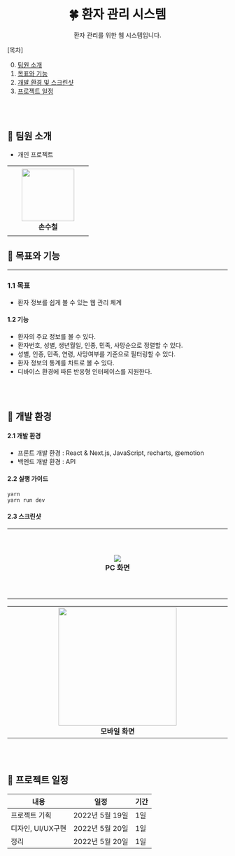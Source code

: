 <div align="center">
  <h1>🍀 환자 관리 시스템</h1>
  <p>환자 관리를 위한 웹 시스템입니다.</p>
</div>

[목차]

0. [팀원 소개](#chapter-0)
1. [목표와 기능](#chapter-1)
2. [개발 환경 및 스크린샷](#chapter-2)
3. [프로젝트 일정](#chapter-3)

<br>
<br>

## 🌷 팀원 소개 <a id="chapter-0"></a>

* 개인 프로젝트

<table>
    <tr height="160px">
        <td align="center" width="170px">
            <a href="https://github.com/IRONDESK"><img height="120px" width="120px" src="https://github.com/IRONDESK.png"/></a>
            <br />
            <strong>손수철</strong>
        </td>
    </tr>
</table>

## 🌼 목표와 기능 <a id="chapter-1"></a>

<hr>

### 1.1 목표

- 환자 정보를 쉽게 볼 수 있는 웹 관리 체계

#### 1.2 기능

- 환자의 주요 정보를 볼 수 있다.
- 환자번호, 성별, 생년월일, 인종, 민족, 사망순으로 정렬할 수 있다.
- 성별, 인종, 민족, 연령, 사망여부를 기준으로 필터링할 수 있다.
- 환자 정보의 통계를 차트로 볼 수 있다.
- 디바이스 환경에 따른 반응형 인터페이스를 지원한다.

<br><br>

## 🌵 개발 환경  <a id="chapter-2"></a>

#### 2.1 개발 환경

- 프론트 개발 환경 : React & Next.js, JavaScript, recharts, @emotion
- 백엔드 개발 환경 : API

#### 2.2 실행 가이드
```
yarn
yarn run dev
```


#### 2.3 스크린샷
<table>
    <tr height="160px">
        <td align="center" width="600px">
            <img src="https://user-images.githubusercontent.com/87234410/170961097-db30ea19-771d-4874-aba5-3e7bcf72fbf2.png"/>
            <br />
            <strong>PC 화면</strong>
        </td>
    </tr>
</table>

<table>
    <tr height="160px">
        <td align="center" width="600px">
            <img width=270 src="https://user-images.githubusercontent.com/87234410/170961291-fc7836dd-405d-4f27-a648-788128a90a39.png"/>
            <br />
            <strong>모바일 화면</strong>
        </td>
    </tr>
</table>


<br><br>

## 🌳 프로젝트 일정<a id="chapter-3"></a>

| 내용                | 일정                              | 기간 |
| ------------------- | --------------------------------- | ---- |
| 프로젝트 기획       | 2022년 5월 19일  | 1일  |
| 디자인, UI/UX구현   | 2022년 5월 20일 | 1일 |
| 정리        | 2022년 5월 20일 | 1일 |
